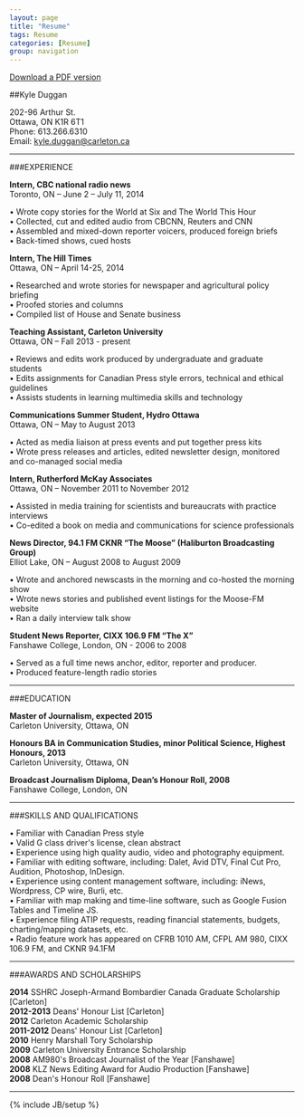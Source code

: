 ```yaml
---
layout: page
title: "Resume"
tags: Resume
categories: [Resume]
group: navigation
---
```

<a href="https://www.dropbox.com/s/8z1rly306zd17nv/Duggan%20Resume%20%202014.pdf?dl=0" class="btn btn-success btn-large">Download a PDF version</a>

##Kyle Duggan

202-96 Arthur St. <br>
Ottawa, ON K1R 6T1  <br>
Phone: 613.266.6310 <br>
Email: [kyle.duggan@carleton.ca](mailto:kyle.duggan@hotmail.ca?Subject=Hello%20Kyle)  <br>

---

###EXPERIENCE

<b>Intern, CBC national radio news </b><br>
Toronto, ON – June 2 – July 11, 2014 <br>

• Wrote copy stories for the World at Six and The World This Hour <br>
• Collected, cut and edited audio from CBCNN, Reuters and CNN <br>
• Assembled and mixed-down reporter voicers, produced foreign briefs  <br>
• Back-timed shows, cued hosts <br>

<b>Intern, The Hill Times </b><br>
Ottawa, ON – April 14-25, 2014 <br>

• Researched and wrote stories for newspaper and agricultural policy briefing <br>
• Proofed stories and columns <br>
• Compiled list of House and Senate business <br>

<b>Teaching Assistant, Carleton University </b><br>
Ottawa, ON – Fall 2013 - present <br>

• Reviews and edits work produced by undergraduate and graduate students <br>
• Edits assignments for Canadian Press style errors, technical and ethical guidelines <br>
• Assists students in learning multimedia skills and technology <br>

<b>Communications Summer Student, Hydro Ottawa </b><br>
Ottawa, ON – May to August 2013 <br>

• Acted as media liaison at press events and put together press kits <br>
• Wrote press releases and articles, edited newsletter design, monitored and co-managed social media <br>

<b>Intern, Rutherford McKay Associates</b> <br>
Ottawa, ON – November 2011 to November 2012 <br>

• Assisted in media training for scientists and bureaucrats with practice interviews <br>
• Co-edited a book on media and communications for science professionals <br>

<b>News Director, 94.1 FM CKNR “The Moose” (Haliburton Broadcasting Group) </b><br>
Elliot Lake, ON – August 2008 to August 2009 <br>

• Wrote and anchored newscasts in the morning and co-hosted the morning show <br>
• Wrote news stories and published event listings for the Moose-FM website <br>
• Ran a daily interview talk show <br>

<b>Student News Reporter, CIXX 106.9 FM “The X” </b><br>
Fanshawe College, London, ON - 2006 to 2008 <br>

• Served as a full time news anchor, editor, reporter and producer. <br>
• Produced feature-length radio stories <br>

---

###EDUCATION

<b>Master of Journalism, expected 2015 </b><br>
Carleton University, Ottawa, ON <br>

<b>Honours BA in Communication Studies, minor Political Science, Highest Honours, 2013 </b><br>
Carleton University, Ottawa, ON <br>

<b>Broadcast Journalism Diploma, Dean’s Honour Roll, 2008 </b><br>
Fanshawe College, London, ON <br>

---

###SKILLS AND QUALIFICATIONS

• Familiar with Canadian Press style <br>
• Valid G class driver's license, clean abstract <br>
• Experience using high quality audio, video and photography equipment.<br>
• Familiar with editing software, including: Dalet, Avid DTV, Final Cut Pro, Audition, Photoshop, InDesign.<br>
• Experience using content management software, including: iNews, Wordpress, CP wire, Burli, etc.<br>
• Familiar with map making and time-line software, such as Google Fusion Tables and Timeline JS.<br>
• Experience filing ATIP requests, reading financial statements, budgets, charting/mapping datasets, etc. <br>
• Radio feature work has appeared on CFRB 1010 AM, CFPL AM 980, CIXX 106.9 FM, and CKNR 94.1FM<br>

---

###AWARDS AND SCHOLARSHIPS

<b>2014</b> SSHRC Joseph-Armand Bombardier Canada Graduate Scholarship [Carleton] <br>
<b>2012-2013</b> Deans' Honour List [Carleton] <br>
<b>2012</b> Carleton Academic Scholarship <br>
<b>2011-2012</b> Deans' Honour List [Carleton] <br>
<b>2010</b> Henry Marshall Tory Scholarship <br>
<b>2009</b> Carleton University Entrance Scholarship <br>
<b>2008</b> AM980's Broadcast Journalist of the Year [Fanshawe] <br>
<b>2008</b> KLZ News Editing Award for Audio Production [Fanshawe] <br>
<b>2008</b> Dean's Honour Roll [Fanshawe] <br>

<!--<p  style=" margin: 12px auto 6px auto; font-family: Helvetica,Arial,Sans-serif; font-style: normal; font-variant: normal; font-weight: normal; font-size: 14px; line-height: normal; font-size-adjust: none; font-stretch: normal; -x-system-font: none; display: block;">   <a title="View Duggan Resume 2013 on Scribd" href="http://www.scribd.com/doc/192942369"  style="text-decoration: underline;" >Duggan Resume 2013</a></p><iframe class="scribd_iframe_embed" src="//www.scribd.com/embeds/192942369/content?start_page=1&view_mode=scroll&show_recommendations=true" data-auto-height="false" data-aspect-ratio="undefined" scrolling="no" id="doc_22723" width="100%" height="600" frameborder="0"></iframe> -->
---
{% include JB/setup %}
